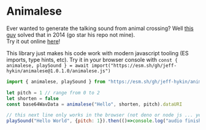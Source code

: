 # Animalese

Ever wanted to generate the talking sound from animal crossing? Well [this guy](https://github.com/Acedio/animalese.js/) solved that in 2014 (go star his repo not mine).
<br>Try it out online [here](http://acedio.github.io/animalese.js/)!

This library just makes his code work with modern javascript tooling (ES imports, type hints, etc). Try it in your browser console with `const { animalese, playSound } = await import("https://esm.sh/gh/jeff-hykin/animalese@1.0.1.0/animalese.js")`
 
```js
import { animalese, playSound } from "https://esm.sh/gh/jeff-hykin/animalese@1.0.1.0/animalese.js"

let pitch = 1 // range from 0 to 2
let shorten = false
const base64WavData = animalese("Hello", shorten, pitch).dataURI

// this next line only works in the browser (not deno or node js ... yet)
playSound("Hello World", {pitch: 1}).then(()=>console.log("audio finished"))
```
